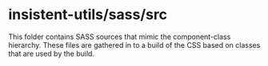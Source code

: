 # insistent-utils/sass/src

This folder contains SASS sources that mimic the component-class hierarchy. These files
are gathered in to a build of the CSS based on classes that are used by the build.
